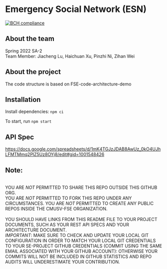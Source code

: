 # Emergency Social Network (ESN)

[![BCH compliance](https://bettercodehub.com/edge/badge/cmusv-fse/s22-ESN-SA2?branch=main&token=c95109ebef7fb3898844e97edc253f5cf74687d8)](https://bettercodehub.com/)

## About the team

Spring 2022 SA-2
<br>Team Member: Jiacheng Lu, Haichuan Xu, Pinzhi Ni, Zihan Wei

## About the project

The code structure is based on FSE-code-architecture-demo

## Installation

Install dependencies: `npm ci`

To start, run `npm start`

## API Spec

https://docs.google.com/spreadsheets/d/1mK4TGJzJDAB8AwUz_0kO4UJhLFMTMmq2PlZ5Uz8OYj8/edit#gid=1001548426

## Note:

<br>YOU ARE _NOT_ PERMITTED TO SHARE THIS REPO OUTSIDE THIS GITHUB ORG.
<br>YOU ARE _NOT_ PERMITTED TO FORK THIS REPO UNDER ANY CIRCUMSTANCES. YOU ARE _NOT_ PERMITTED TO CREATE ANY PUBLIC REPOS INSIDE THE CMUSV-FSE ORGANIZATION.  
<br>YOU SHOULD HAVE LINKS FROM THIS README FILE TO YOUR PROJECT DOCUMENTS, SUCH AS YOUR REST API SPECS AND YOUR ARCHITECTURE DOCUMENT.
<br>_IMPORTANT_: MAKE SURE TO CHECK AND UPDATE YOUR LOCAL GIT CONFIGURATION IN ORDER TO MATCH YOUR LOCAL GIT CREDENTIALS TO YOUR SE-PROJECT GITHUB CREDENTIALS (COMMIT USING THE SAME EMAIL ASSOCIATED WITH YOUR GITHUB ACCOUNT): OTHERWISE YOUR COMMITS WILL NOT BE INCLUDED IN GITHUB STATISTICS AND REPO AUDITS WILL UNDERESTIMATE YOUR CONTRIBUTION.
